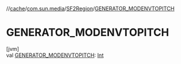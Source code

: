 //[cache](../../../index.md)/[com.sun.media](../index.md)/[SF2Region](index.md)/[GENERATOR_MODENVTOPITCH](-g-e-n-e-r-a-t-o-r_-m-o-d-e-n-v-t-o-p-i-t-c-h.md)

# GENERATOR_MODENVTOPITCH

[jvm]\
val [GENERATOR_MODENVTOPITCH](-g-e-n-e-r-a-t-o-r_-m-o-d-e-n-v-t-o-p-i-t-c-h.md): [Int](https://kotlinlang.org/api/latest/jvm/stdlib/kotlin/-int/index.html)

